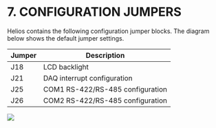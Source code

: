 # 7. CONFIGURATION JUMPERS

Helios contains the following configuration jumper blocks. The diagram below shows the default jumper settings.

| Jumper | Description                      |
| ------ | -------------------------------- |
| J18    | LCD backlight                    |
| J21    | DAQ interrupt configuration      |
| J25    | COM1 RS-422/RS-485 configuration |
| J26    | COM2 RS-422/RS-485 configuration |

![](broken-reference)

